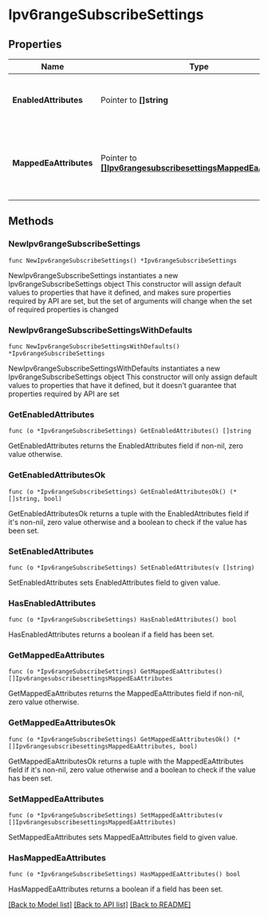 # Ipv6rangeSubscribeSettings

## Properties

Name | Type | Description | Notes
------------ | ------------- | ------------- | -------------
**EnabledAttributes** | Pointer to **[]string** | The list of Cisco ISE attributes allowed for subscription. | [optional] 
**MappedEaAttributes** | Pointer to [**[]Ipv6rangesubscribesettingsMappedEaAttributes**](Ipv6rangesubscribesettingsMappedEaAttributes.md) | The list of NIOS extensible attributes to Cisco ISE attributes mappings. | [optional] 

## Methods

### NewIpv6rangeSubscribeSettings

`func NewIpv6rangeSubscribeSettings() *Ipv6rangeSubscribeSettings`

NewIpv6rangeSubscribeSettings instantiates a new Ipv6rangeSubscribeSettings object
This constructor will assign default values to properties that have it defined,
and makes sure properties required by API are set, but the set of arguments
will change when the set of required properties is changed

### NewIpv6rangeSubscribeSettingsWithDefaults

`func NewIpv6rangeSubscribeSettingsWithDefaults() *Ipv6rangeSubscribeSettings`

NewIpv6rangeSubscribeSettingsWithDefaults instantiates a new Ipv6rangeSubscribeSettings object
This constructor will only assign default values to properties that have it defined,
but it doesn't guarantee that properties required by API are set

### GetEnabledAttributes

`func (o *Ipv6rangeSubscribeSettings) GetEnabledAttributes() []string`

GetEnabledAttributes returns the EnabledAttributes field if non-nil, zero value otherwise.

### GetEnabledAttributesOk

`func (o *Ipv6rangeSubscribeSettings) GetEnabledAttributesOk() (*[]string, bool)`

GetEnabledAttributesOk returns a tuple with the EnabledAttributes field if it's non-nil, zero value otherwise
and a boolean to check if the value has been set.

### SetEnabledAttributes

`func (o *Ipv6rangeSubscribeSettings) SetEnabledAttributes(v []string)`

SetEnabledAttributes sets EnabledAttributes field to given value.

### HasEnabledAttributes

`func (o *Ipv6rangeSubscribeSettings) HasEnabledAttributes() bool`

HasEnabledAttributes returns a boolean if a field has been set.

### GetMappedEaAttributes

`func (o *Ipv6rangeSubscribeSettings) GetMappedEaAttributes() []Ipv6rangesubscribesettingsMappedEaAttributes`

GetMappedEaAttributes returns the MappedEaAttributes field if non-nil, zero value otherwise.

### GetMappedEaAttributesOk

`func (o *Ipv6rangeSubscribeSettings) GetMappedEaAttributesOk() (*[]Ipv6rangesubscribesettingsMappedEaAttributes, bool)`

GetMappedEaAttributesOk returns a tuple with the MappedEaAttributes field if it's non-nil, zero value otherwise
and a boolean to check if the value has been set.

### SetMappedEaAttributes

`func (o *Ipv6rangeSubscribeSettings) SetMappedEaAttributes(v []Ipv6rangesubscribesettingsMappedEaAttributes)`

SetMappedEaAttributes sets MappedEaAttributes field to given value.

### HasMappedEaAttributes

`func (o *Ipv6rangeSubscribeSettings) HasMappedEaAttributes() bool`

HasMappedEaAttributes returns a boolean if a field has been set.


[[Back to Model list]](../README.md#documentation-for-models) [[Back to API list]](../README.md#documentation-for-api-endpoints) [[Back to README]](../README.md)


